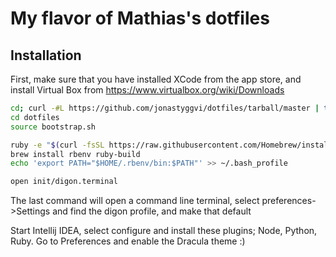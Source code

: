 # My flavor of Mathias's dotfiles

## Installation

First, make sure that you have installed XCode from the app store, and install Virtual Box from https://www.virtualbox.org/wiki/Downloads

```bash
cd; curl -#L https://github.com/jonastyggvi/dotfiles/tarball/master | tar -xzv --strip-components 1 --exclude={README.md,bootstrap.sh,LICENSE-MIT.txt}
cd dotfiles
source bootstrap.sh

ruby -e "$(curl -fsSL https://raw.githubusercontent.com/Homebrew/install/master/install)"
brew install rbenv ruby-build
echo 'export PATH="$HOME/.rbenv/bin:$PATH"' >> ~/.bash_profile

open init/digon.terminal
```
The last command will open a command line terminal, select preferences->Settings and find the digon profile, and make that default

Start Intellij IDEA, select configure and install these plugins; Node, Python, Ruby. Go to Preferences and enable the Dracula theme :)
```
